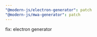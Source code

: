 ```yaml
---
"@modern-js/electron-generator": patch
"@modern-js/mwa-generator": patch
---
```


fix: electron generator
